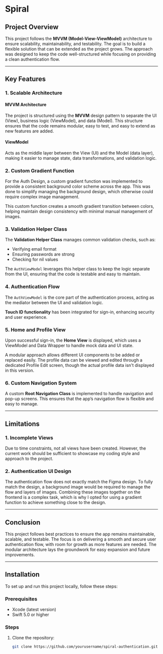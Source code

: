 # Spiral 

## Project Overview
This project follows the **MVVM (Model-View-ViewModel)** architecture to ensure scalability, maintainability, and testability. The goal is to build a flexible solution that can be extended as the project grows. The approach was designed to keep the code well-structured while focusing on providing a clean authentication flow.

---

## Key Features

### 1. Scalable Architecture
#### MVVM Architecture
The project is structured using the **MVVM** design pattern to separate the UI (View), business logic (ViewModel), and data (Model). This structure ensures that the code remains modular, easy to test, and easy to extend as new features are added.

#### ViewModel
Acts as the middle layer between the View (UI) and the Model (data layer), making it easier to manage state, data transformations, and validation logic.

### 2. Custom Gradient Function
For the Auth Design, a custom gradient function was implemented to provide a consistent background color scheme across the app. This was done to simplify managing the background design, which otherwise could require complex image management.

This custom function creates a smooth gradient transition between colors, helping maintain design consistency with minimal manual management of images.

### 3. Validation Helper Class
The **Validation Helper Class** manages common validation checks, such as:
- Verifying email format
- Ensuring passwords are strong
- Checking for nil values

The `AuthViewModel` leverages this helper class to keep the logic separate from the UI, ensuring that the code is testable and easy to maintain.

### 4. Authentication Flow
The `AuthViewModel` is the core part of the authentication process, acting as the mediator between the UI and validation logic.

**Touch ID functionality** has been integrated for sign-in, enhancing security and user experience.

### 5. Home and Profile View
Upon successful sign-in, the **Home View** is displayed, which uses a ViewModel and Data Wrapper to handle mock data and UI state.

A modular approach allows different UI components to be added or replaced easily. The profile data can be viewed and edited through a dedicated Profile Edit screen, though the actual profile data isn't displayed in this version.

### 6. Custom Navigation System
A custom **Root Navigation Class** is implemented to handle navigation and pop-up screens. This ensures that the app’s navigation flow is flexible and easy to manage.

---

## Limitations

### 1. Incomplete Views
Due to time constraints, not all views have been created. However, the current work should be sufficient to showcase my coding style and approach to the project.

### 2. Authentication UI Design
The authentication flow does not exactly match the Figma design. To fully match the design, a background image would be required to manage the flow and layers of images. Combining these images together on the frontend is a complex task, which is why I opted for using a gradient function to achieve something close to the design.

---

## Conclusion
This project follows best practices to ensure the app remains maintainable, scalable, and testable. The focus is on delivering a smooth and secure user authentication flow, with room for growth as more features are needed. The modular architecture lays the groundwork for easy expansion and future improvements.

---

## Installation

To set up and run this project locally, follow these steps:

### Prerequisites
- Xcode (latest version)
- Swift 5.0 or higher

### Steps
1. Clone the repository:
   ```bash
   git clone https://github.com/yourusername/spiral-authentication.git


